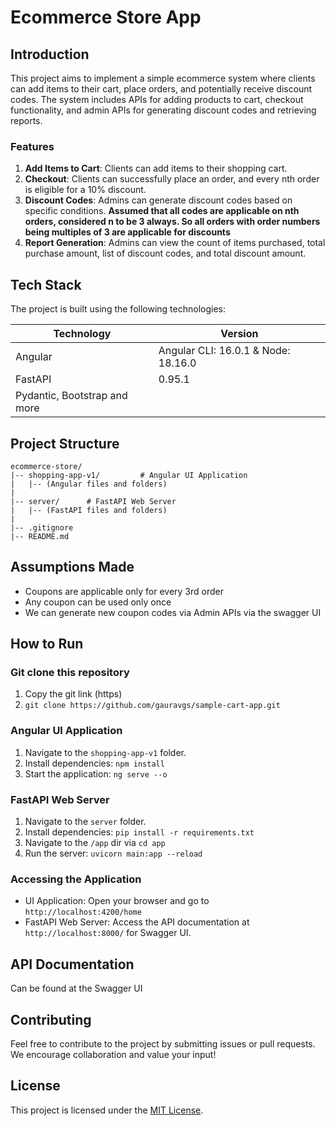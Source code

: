 # Ecommerce Store App

## Introduction

This project aims to implement a simple ecommerce system where clients can add items to their cart, place orders, and potentially receive discount codes. The system includes APIs for adding products to cart, checkout functionality, and admin APIs for generating discount codes and retrieving reports.

### Features

1. **Add Items to Cart**: Clients can add items to their shopping cart.
2. **Checkout**: Clients can successfully place an order, and every nth order is eligible for a 10% discount.
3. **Discount Codes**: Admins can generate discount codes based on specific conditions. **Assumed that all codes are applicable on nth orders, considered n to be 3 always. So all orders with order numbers being multiples of 3 are applicable for discounts**
4. **Report Generation**: Admins can view the count of items purchased, total purchase amount, list of discount codes, and total discount amount.

## Tech Stack

The project is built using the following technologies:

| Technology        | Version       |
| ----------------- | ------------- |
| Angular           | Angular CLI: 16.0.1 & Node: 18.16.0 |
| FastAPI           | 0.95.1   |
| Pydantic, Bootstrap and more|

## Project Structure

```
ecommerce-store/
|-- shopping-app-v1/         # Angular UI Application
|   |-- (Angular files and folders)
|
|-- server/      # FastAPI Web Server
|   |-- (FastAPI files and folders)
|
|-- .gitignore
|-- README.md
```


## Assumptions Made

- Coupons are applicable only for every 3rd order
- Any coupon can be used only once
- We can generate new coupon codes via Admin APIs via the swagger UI

## How to Run

### Git clone this repository 

1. Copy the git link (https)
2. `git clone https://github.com/gauravgs/sample-cart-app.git`

### Angular UI Application

1. Navigate to the `shopping-app-v1` folder.
2. Install dependencies: `npm install`
3. Start the application: `ng serve --o`

### FastAPI Web Server

1. Navigate to the `server` folder.
2. Install dependencies: `pip install -r requirements.txt`
3. Navigate to the `/app` dir via `cd app`
4. Run the server: `uvicorn main:app --reload`

### Accessing the Application

- UI Application: Open your browser and go to `http://localhost:4200/home`
- FastAPI Web Server: Access the API documentation at `http://localhost:8000/` for Swagger UI.

## API Documentation
Can be found at the Swagger UI
## Contributing

Feel free to contribute to the project by submitting issues or pull requests. We encourage collaboration and value your input!

## License

This project is licensed under the [MIT License](LICENSE).